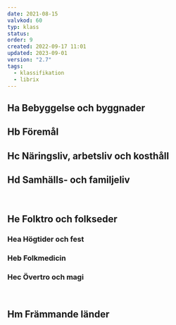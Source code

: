 ```yaml
---
date: 2021-08-15
valvkod: 60
typ: klass
status: 
order: 9
created: 2022-09-17 11:01
updated: 2023-09-01
version: "2.7"
tags:
  - klassifikation
  - librix
---
```


## Ha Bebyggelse och byggnader
## Hb Föremål
## Hc Näringsliv, arbetsliv och kosthåll
## Hd Samhälls- och familjeliv
<br>

## He Folktro och folkseder
### Hea Högtider och fest
### Heb Folkmedicin
### Hec Övertro och magi
<br>

## Hm Främmande länder
